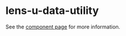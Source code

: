 # lens-u-data-utility

See the [component page](http://thelmanews.github.io/lens-u-data-utility) for more information.
